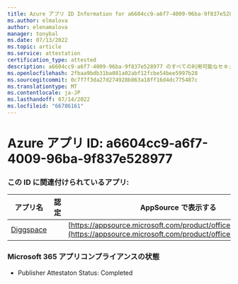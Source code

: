 ```yaml
---
title: Azure アプリ ID Information for a6604cc9-a6f7-4009-96ba-9f837e528977
ms.author: elmalova
author: elenamalova
manager: tonybal
ms.date: 07/13/2022
ms.topic: article
ms.service: attestation
certification_type: attested
description: a6604cc9-a6f7-4009-96ba-9f837e528977 のすべての利用可能なセキュリティとコンプライアンス情報。
ms.openlocfilehash: 2fbaa9bdb31ba081a02abf12fcbe54bee5997b28
ms.sourcegitcommit: 0c7f7f3da27d274928b863a18ff16d4dc775487c
ms.translationtype: MT
ms.contentlocale: ja-JP
ms.lasthandoff: 07/14/2022
ms.locfileid: "66786161"
---
```

# <a name="azure-app-id-a6604cc9-a6f7-4009-96ba-9f837e528977"></a>Azure アプリ ID: a6604cc9-a6f7-4009-96ba-9f837e528977


### <a name="apps-associated-with-this-id"></a>この ID に関連付けられているアプリ:
| **アプリ名** | **認定** | **AppSource で表示する** |
|--------------|---------------|-----------------------|
| [Diggspace](../forward/WA200004347.md) |  | [https://appsource.microsoft.com/product/office/WA200004347](https://appsource.microsoft.com/product/office/WA200004347) |

### <a name="microsoft-365-app-compliance-status"></a>Microsoft 365 アプリコンプライアンスの状態
- Publisher Attestaton Status: Completed
